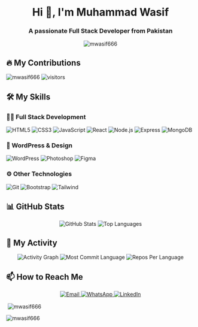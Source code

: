 


<h1 align="center">Hi 👋, I'm Muhammad Wasif</h1>
<h3 align="center">A passionate Full Stack Developer from Pakistan</h3>

<div align="center">
  <img src="https://github-profile-trophy.vercel.app/?username=mwasif666&row=1&column=6&margin-w=15&margin-h=15&no-bg=true&no-frame=true&theme=juicyfresh" alt="mwasif666" />
</div>

## 🔥 My Contributions
<p align="left"> 
  <img src="https://komarev.com/ghpvc/?username=mwasif666&label=Profile%20views&color=0e75b6&style=flat" alt="mwasif666" /> 
  <img src="https://visitor-badge.laobi.icu/badge?page_id=mwasif666.mwasif666" alt="visitors"/>
</p>
</p>

## 🛠️ My Skills

### 👨‍💻 Full Stack Development
<p>
  <img src="https://img.shields.io/badge/HTML5-E34F26?style=for-the-badge&logo=html5&logoColor=white" alt="HTML5"/>
  <img src="https://img.shields.io/badge/CSS3-1572B6?style=for-the-badge&logo=css3&logoColor=white" alt="CSS3"/>
  <img src="https://img.shields.io/badge/JavaScript-323330?style=for-the-badge&logo=javascript&logoColor=F7DF1E" alt="JavaScript"/>
  <img src="https://img.shields.io/badge/React-20232A?style=for-the-badge&logo=react&logoColor=61DAFB" alt="React"/>
  <img src="https://img.shields.io/badge/Node.js-339933?style=for-the-badge&logo=nodedotjs&logoColor=white" alt="Node.js"/>
  <img src="https://img.shields.io/badge/Express.js-000000?style=for-the-badge&logo=express&logoColor=white" alt="Express"/>
  <img src="https://img.shields.io/badge/MongoDB-4EA94B?style=for-the-badge&logo=mongodb&logoColor=white" alt="MongoDB"/>
</p>

### 🎨 WordPress & Design
<p>
  <img src="https://img.shields.io/badge/WordPress-21759B?style=for-the-badge&logo=wordpress&logoColor=white" alt="WordPress"/>
  <img src="https://img.shields.io/badge/Adobe%20Photoshop-31A8FF?style=for-the-badge&logo=Adobe%20Photoshop&logoColor=black" alt="Photoshop"/>
  <img src="https://img.shields.io/badge/Figma-F24E1E?style=for-the-badge&logo=figma&logoColor=white" alt="Figma"/>
</p>

### ⚙️ Other Technologies
<p>
  <img src="https://img.shields.io/badge/Git-F05032?style=for-the-badge&logo=git&logoColor=white" alt="Git"/>
  <img src="https://img.shields.io/badge/Bootstrap-563D7C?style=for-the-badge&logo=bootstrap&logoColor=white" alt="Bootstrap"/>
  <img src="https://img.shields.io/badge/Tailwind_CSS-38B2AC?style=for-the-badge&logo=tailwind-css&logoColor=white" alt="Tailwind"/>
</p>

## 📊 GitHub Stats
<div align="center">
  <!-- Combined Stats with Streak -->
  <img src="https://github-readme-stats-and-streak.vercel.app/api?username=mwasif666&show_icons=true&count_private=true&theme=radical&include_all_commits=true&hide_border=true" alt="GitHub Stats" />
  
  <!-- Top Languages -->
  <img src="https://github-readme-stats.vercel.app/api/top-langs/?username=mwasif666&layout=compact&theme=radical&hide_border=true&langs_count=8" alt="Top Languages" />
</div>

## 🌟 My Activity
<p align="center">
  <img src="https://github-profile-summary-cards.vercel.app/api/cards/profile-details?username=mwasif666&theme=github_dark" alt="Activity Graph"/>
  <img src="https://github-profile-summary-cards.vercel.app/api/cards/most-commit-language?username=mwasif666&theme=github_dark" alt="Most Commit Language"/>
  <img src="https://github-profile-summary-cards.vercel.app/api/cards/repos-per-language?username=mwasif666&theme=github_dark" alt="Repos Per Language"/>
</p>

## 📫 How to Reach Me
<p align="center">
  <a href="mailto:mwasif66625426@gmail.com">
    <img src="https://img.shields.io/badge/Gmail-D14836?style=for-the-badge&logo=gmail&logoColor=white" alt="Email"/>
  </a>
  <a href="https://wa.me/923461120978">
    <img src="https://img.shields.io/badge/WhatsApp-25D366?style=for-the-badge&logo=whatsapp&logoColor=white" alt="WhatsApp"/>
  </a>
  <a href="https://www.linkedin.com/in/muhammad-wasif-944741202">
    <img src="https://img.shields.io/badge/LinkedIn-0077B5?style=for-the-badge&logo=linkedin&logoColor=white" alt="LinkedIn"/>
  </a>
</p>

<p>&nbsp;<img align="center" src="https://github-readme-stats.vercel.app/api?username=mwasif666&show_icons=true&locale=en" alt="mwasif666" /></p>

<p><img align="center" src="https://github-readme-streak-stats.herokuapp.com/?user=mwasif666&" alt="mwasif666" /></p>


